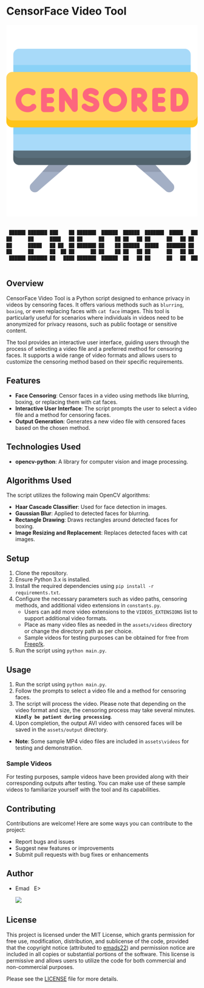 # CensorFace Video Tool

![CensorFace_logo](./assets/images/CensorFace_logo.png)

```bash

 ██████ ███████ ███    ██ ███████  ██████  ██████  ███████  █████   ██████ ███████ 
██      ██      ████   ██ ██      ██    ██ ██   ██ ██      ██   ██ ██      ██      
██      █████   ██ ██  ██ ███████ ██    ██ ██████  █████   ███████ ██      █████   
██      ██      ██  ██ ██      ██ ██    ██ ██   ██ ██      ██   ██ ██      ██      
 ██████ ███████ ██   ████ ███████  ██████  ██   ██ ██      ██   ██  ██████ ███████ 
 
```

## Overview
CensorFace Video Tool is a Python script designed to enhance privacy in videos by censoring faces. It offers various methods such as `blurring`, `boxing`, or even replacing faces with `cat face` images. This tool is particularly useful for scenarios where individuals in videos need to be anonymized for privacy reasons, such as public footage or sensitive content.

The tool provides an interactive user interface, guiding users through the process of selecting a video file and a preferred method for censoring faces. It supports a wide range of video formats and allows users to customize the censoring method based on their specific requirements.

## Features
- **Face Censoring**: Censor faces in a video using methods like blurring, boxing, or replacing them with cat faces.
- **Interactive User Interface**: The script prompts the user to select a video file and a method for censoring faces.
- **Output Generation**: Generates a new video file with censored faces based on the chosen method.

## Technologies Used
- **opencv-python**: A library for computer vision and image processing.

## Algorithms Used
The script utilizes the following main OpenCV algorithms:
- **Haar Cascade Classifier**: Used for face detection in images.
- **Gaussian Blur**: Applied to detected faces for blurring.
- **Rectangle Drawing**: Draws rectangles around detected faces for boxing.
- **Image Resizing and Replacement**: Replaces detected faces with cat images.

## Setup
1. Clone the repository.
2. Ensure Python 3.x is installed.
3. Install the required dependencies using `pip install -r requirements.txt`.
4. Configure the necessary parameters such as video paths, censoring methods, and additional video extensions in `constants.py`.
   - Users can add more video extensions to the `VIDEOS_EXTENSIONS` list to support additional video formats.
   - Place as many video files as needed in the `assets/videos` directory or change the directory path as per choice.
   - Sample videos for testing purposes can be obtained for free from [Freep!k](https://www.freepik.com/).
5. Run the script using `python main.py`.

## Usage
1. Run the script using `python main.py`.
2. Follow the prompts to select a video file and a method for censoring faces.
3. The script will process the video. Please note that depending on the video format and size, the censoring process may take several minutes. **`Kindly be patient during processing`**.
4. Upon completion, the output AVI video with censored faces will be saved in the `assets/output` directory.

 - **Note**: Some sample MP4 video files are included in `assets\videos` for testing and demonstration.

### Sample Videos
For testing purposes, sample videos have been provided along with their corresponding outputs after testing. You can make use of these sample videos to familiarize yourself with the tool and its capabilities.

## Contributing
Contributions are welcome! Here are some ways you can contribute to the project:
- Report bugs and issues
- Suggest new features or improvements
- Submit pull requests with bug fixes or enhancements

## Author
- Emad &nbsp; E>
  
  [<img src="https://img.shields.io/badge/GitHub-Profile-blue?logo=github" width="150">](https://github.com/emads22)

## License
This project is licensed under the MIT License, which grants permission for free use, modification, distribution, and sublicense of the code, provided that the copyright notice (attributed to [emads22](https://github.com/emads22)) and permission notice are included in all copies or substantial portions of the software. This license is permissive and allows users to utilize the code for both commercial and non-commercial purposes.

Please see the [LICENSE](LICENSE) file for more details.